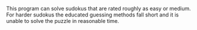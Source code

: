 This program can solve sudokus that are rated roughly as easy or medium. For harder sudokus the educated guessing methods fall short and it is unable to solve the puzzle in reasonable time.
